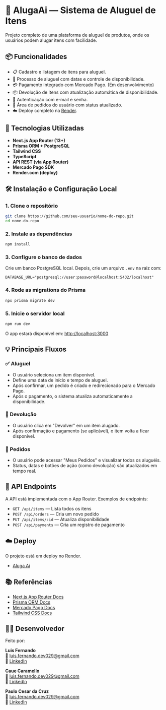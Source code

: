# 🧢 AlugaAi — Sistema de Aluguel de Itens

Projeto completo de uma plataforma de aluguel de produtos, onde os usuários podem alugar itens com facilidade.

## 📦 Funcionalidades

- 📋 Cadastro e listagem de itens para aluguel.
- 🛒 Processo de aluguel com datas e controle de disponibilidade.
- 💳 Pagamento integrado com Mercado Pago. (Em desenvolvimento)
- 📦 Devolução de itens com atualização automática de disponibilidade.
- 🔐 Autenticação com e-mail e senha.
- 📁 Área de pedidos do usuário com status atualizado.
- ☁️ Deploy completo na [Render](https://render.com/).

## 🚀 Tecnologias Utilizadas

- **Next.js App Router (13+)**
- **Prisma ORM + PostgreSQL**
- **Tailwind CSS**
- **TypeScript**
- **API REST (via App Router)**
- **Mercado Pago SDK**
- **Render.com (deploy)**

## 🛠️ Instalação e Configuração Local

### 1. Clone o repositório

```bash
git clone https://github.com/seu-usuario/nome-do-repo.git
cd nome-do-repo
```

### 2. Instale as dependências

```bash
npm install
```

### 3. Configure o banco de dados

Crie um banco PostgreSQL local.
Depois, crie um arquivo `.env` na raiz com:

```env
DATABASE_URL="postgresql://user:password@localhost:5432/localhost"
```

### 4. Rode as migrations do Prisma

```bash
npx prisma migrate dev
```

### 5. Inicie o servidor local

```bash
npm run dev
```

O app estará disponível em: [http://localhost:3000](http://localhost:3000)

## 💡 Principais Fluxos

### ✅ Aluguel

- O usuário seleciona um item disponível.
- Define uma data de início e tempo de aluguel.
- Após confirmar, um pedido é criado e redirecionado para o Mercado Pago.
- Após o pagamento, o sistema atualiza automaticamente a disponibilidade.

### 🔁 Devolução

- O usuário clica em "Devolver" em um item alugado.
- Após confirmação e pagamento (se aplicável), o item volta a ficar disponível.

### 🧾 Pedidos

- O usuário pode acessar "Meus Pedidos" e visualizar todos os aluguéis.
- Status, datas e botões de ação (como devolução) são atualizados em tempo real.

## 🧪 API Endpoints

A API está implementada com o App Router. Exemplos de endpoints:

- `GET /api/items` — Lista todos os itens
- `POST /api/orders` — Cria um novo pedido
- `PUT /api/items/:id` — Atualiza disponibilidade
- `POST /api/payments` — Cria um registro de pagamento

## ☁️ Deploy

O projeto está em deploy no Render.

- [Aluga Ai](https://alugaai-wrd4.onrender.com/)


## 📚 Referências

- [Next.js App Router Docs](https://nextjs.org/docs/app)
- [Prisma ORM Docs](https://www.prisma.io/docs)
- [Mercado Pago Docs](https://www.mercadopago.com.br/developers/pt/docs/checkout-pro/introduction)
- [Tailwind CSS Docs](https://tailwindcss.com/docs)

## 👨‍💻 Desenvolvedor

Feito por:

 **Luis Fernando**  
📧 luis.fernando.dev029@gmail.com  
🔗 [LinkedIn](https://www.linkedin.com/in/luis-fernando-821967216)


 **Caue Caramello**  
📧 luis.fernando.dev029@gmail.com  
🔗 [LinkedIn](https://www.linkedin.com/in/luis-fernando-821967216)


 **Paulo Cesar da Cruz**  
📧 luis.fernando.dev029@gmail.com  
🔗 [LinkedIn](https://www.linkedin.com/in/luis-fernando-821967216)
